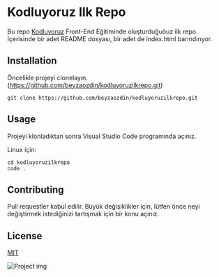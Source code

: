 # Kodluyoruz Ilk Repo
Bu repo [Kodluyoruz](https//:kodluyoruz.org) Front-End Eğitiminde oluşturduğuöuz ilk repo. İçerisinde bir adet README dosyası, bir adet de index.html barındırıyor.
## Installation
Öncelikle projeyi clonelayın.(https://github.com/beyzaozdin/kodluyoruzilkrepo.git)
``` 
git clone https://github.com/beyzaozdin/kodluyoruzilkrepo.git
```
## Usage 
Projeyi klonladıktan sonra Visual Studio Code programında açınız.

Linux için:
```
cd kodluyoruzilkrepo
code .
```
## Contributing
Pull requestler kabul edilir. Büyük değişiklikler için, lütfen önce neyi değiştirmek istediğinizi tartışmak için bir konu açınız.
## License
[MIT](https://choosealicense.com/licenses/mit/)

![Project img](https://www.google.com/imgres?imgurl=https%3A%2F%2Fekmekvegul.net%2Ffiles%2Feditor%2Fgunun-portresi-bilgisayar-programcisi-ilk-kadin-ada-lovelace_0_RnI1.jpeg&tbnid=cB6tGEbXrdY3BM&vet=12ahUKEwiD89OO4_L-AhVXNewKHYQpAy4QMygAegUIARC9AQ..i&imgrefurl=https%3A%2F%2Fekmekvegul.net%2Fbellek%2Fgunun-portresi-bilgisayar-programcisi-ilk-kadin-ada-lovelace&docid=hQOto837BfvhoM&w=900&h=600&q=ilk%20kad%C4%B1n%20yaz%C4%B1l%C4%B1mc%C4%B1&ved=2ahUKEwiD89OO4_L-AhVXNewKHYQpAy4QMygAegUIARC9AQ)
